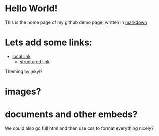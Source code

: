 # Hello World!

This is the home page of my github demo page, written in [markdown](https://github.github.com/gfm/)

# Lets add some links:
- [local link](sibling.md)
  - [structured link](./subdir/child.md)

Theming by jekyl?

# images?

# documents and other embeds?

We could also go full html and then use css to format everything nicely?
